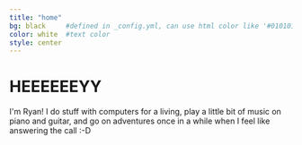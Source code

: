 ```yaml
---
title: "home"
bg: black     #defined in _config.yml, can use html color like '#010101'
color: white  #text color
style: center
---
```


# HEEEEEEYY
I'm Ryan! I do stuff with computers for a living, play a little bit of music on piano and guitar, and go on adventures once in a while when I feel like answering the call :-D 

